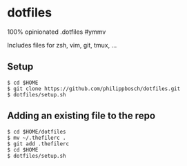 # dotfiles

100% opinionated .dotfiles #ymmv

Includes files for zsh, vim, git, tmux, …


## Setup

```shell
$ cd $HOME
$ git clone https://github.com/philippbosch/dotfiles.git
$ dotfiles/setup.sh
```


## Adding an existing file to the repo

```shell
$ cd $HOME/dotfiles
$ mv ~/.thefilerc .
$ git add .thefilerc
$ cd $HOME
$ dotfiles/setup.sh
```

